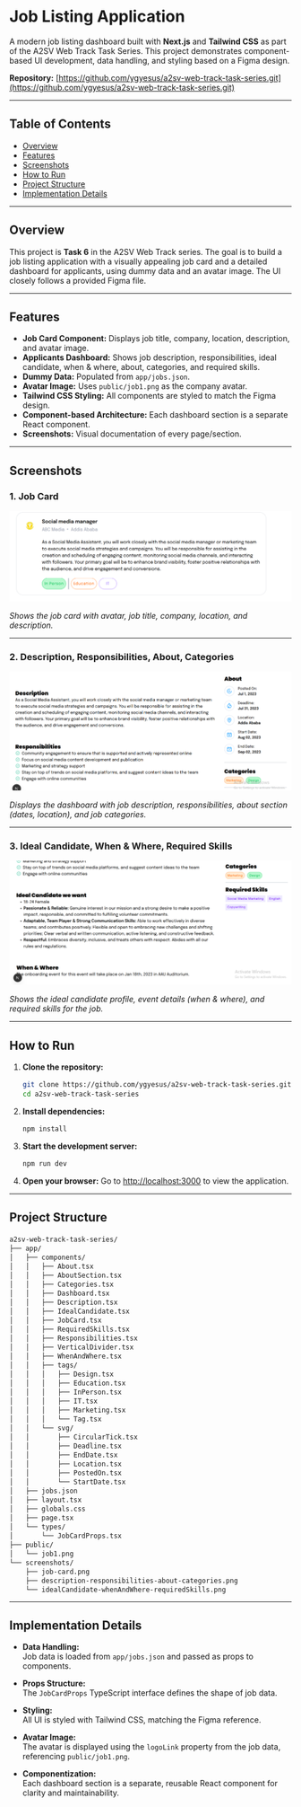 # Job Listing Application

A modern job listing dashboard built with **Next.js** and **Tailwind CSS** as part of the A2SV Web Track Task Series. This project demonstrates component-based UI development, data handling, and styling based on a Figma design.

**Repository:** [https://github.com/ygyesus/a2sv-web-track-task-series.git](https://github.com/ygyesus/a2sv-web-track-task-series.git)

---

## Table of Contents

- [Overview](#overview)
- [Features](#features)
- [Screenshots](#screenshots)
- [How to Run](#how-to-run)
- [Project Structure](#project-structure)
- [Implementation Details](#implementation-details)
---

## Overview

This project is **Task 6** in the A2SV Web Track series. The goal is to build a job listing application with a visually appealing job card and a detailed dashboard for applicants, using dummy data and an avatar image. The UI closely follows a provided Figma file.

---

## Features

- **Job Card Component:** Displays job title, company, location, description, and avatar image.
- **Applicants Dashboard:** Shows job description, responsibilities, ideal candidate, when & where, about, categories, and required skills.
- **Dummy Data:** Populated from `app/jobs.json`.
- **Avatar Image:** Uses `public/job1.png` as the company avatar.
- **Tailwind CSS Styling:** All components are styled to match the Figma design.
- **Component-based Architecture:** Each dashboard section is a separate React component.
- **Screenshots:** Visual documentation of every page/section.

---

## Screenshots

### 1. Job Card

![Job Card](screenshots/job-card.png)

*Shows the job card with avatar, job title, company, location, and description.*

---

### 2. Description, Responsibilities, About, Categories

![Description, Responsibilities, About, Categories](screenshots/description-responsibilities-about-categories.png)

*Displays the dashboard with job description, responsibilities, about section (dates, location), and job categories.*

---

### 3. Ideal Candidate, When & Where, Required Skills

![Ideal Candidate, When & Where, Required Skills](screenshots/idealCandidate-whenAndWhere-requiredSkills.png)

*Shows the ideal candidate profile, event details (when & where), and required skills for the job.*

---

## How to Run

1. **Clone the repository:**
   ```bash
   git clone https://github.com/ygyesus/a2sv-web-track-task-series.git
   cd a2sv-web-track-task-series
   ```

2. **Install dependencies:**
   ```bash
   npm install
   ```

3. **Start the development server:**
   ```bash
   npm run dev
   ```

4. **Open your browser:**
   Go to [http://localhost:3000](http://localhost:3000) to view the application.

---

## Project Structure

```
a2sv-web-track-task-series/
├── app/
│   ├── components/
│   │   ├── About.tsx
│   │   ├── AboutSection.tsx
│   │   ├── Categories.tsx
│   │   ├── Dashboard.tsx
│   │   ├── Description.tsx
│   │   ├── IdealCandidate.tsx
│   │   ├── JobCard.tsx
│   │   ├── RequiredSkills.tsx
│   │   ├── Responsibilities.tsx
│   │   ├── VerticalDivider.tsx
│   │   ├── WhenAndWhere.tsx
│   │   ├── tags/
│   │   │   ├── Design.tsx
│   │   │   ├── Education.tsx
│   │   │   ├── InPerson.tsx
│   │   │   ├── IT.tsx
│   │   │   ├── Marketing.tsx
│   │   │   └── Tag.tsx
│   │   └── svg/
│   │       ├── CircularTick.tsx
│   │       ├── Deadline.tsx
│   │       ├── EndDate.tsx
│   │       ├── Location.tsx
│   │       ├── PostedOn.tsx
│   │       └── StartDate.tsx
│   ├── jobs.json
│   ├── layout.tsx
│   ├── globals.css
│   ├── page.tsx
│   └── types/
│       └── JobCardProps.tsx
├── public/
│   └── job1.png
└── screenshots/
    ├── job-card.png
    ├── description-responsibilities-about-categories.png
    └── idealCandidate-whenAndWhere-requiredSkills.png

```

---

## Implementation Details

- **Data Handling:**  
  Job data is loaded from `app/jobs.json` and passed as props to components.

- **Props Structure:**  
  The `JobCardProps` TypeScript interface defines the shape of job data.

- **Styling:**  
  All UI is styled with Tailwind CSS, matching the Figma reference.

- **Avatar Image:**  
  The avatar is displayed using the `logoLink` property from the job data, referencing `public/job1.png`.

- **Componentization:**  
  Each dashboard section is a separate, reusable React component for clarity and maintainability.